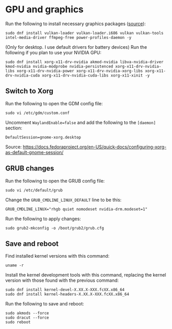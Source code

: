 # GPU and graphics

Run the following to install necessary graphics packages ([source](https://www.reddit.com/r/Fedora/comments/ud4uv0/fedora_for_gaming/)):

```
sudo dnf install vulkan-loader vulkan-loader.i686 vulkan vulkan-tools intel-media-driver ffmpeg-free power-profiles-daemon -y
```

(Only for desktop. I use default drivers for battery devices) Run the following if you plan to use your NVIDIA GPU:

```
sudo dnf install xorg-x11-drv-nvidia akmod-nvidia libva-nvidia-driver kmod-nvidia nvidia-modprobe nvidia-persistenced xorg-x11-drv-nvidia-libs xorg-x11-drv-nvidia-power xorg-x11-drv-nvidia-xorg-libs xorg-x11-drv-nvidia-cuda xorg-x11-drv-nvidia-cuda-libs xorg-x11-xinit -y
```

## Switch to Xorg

Run the following to open the GDM config file:

```
sudo vi /etc/gdm/custom.conf
```

Uncomment `WaylandEnable=false` and add the following to the `[daemon]` section:

```
DefaultSession=gnome-xorg.desktop
```

Source: https://docs.fedoraproject.org/en-US/quick-docs/configuring-xorg-as-default-gnome-session/

## GRUB changes

Run the following to open the GRUB config file:

```
sudo vi /etc/default/grub
```

Change the `GRUB_CMDLINE_LINUX_DEFAULT` line to be this:

```
GRUB_CMDLINE_LINUX="rhgb quiet nomodeset nvidia-drm.modeset=1"
```

Run the following to apply changes:

```
sudo grub2-mkconfig -o /boot/grub2/grub.cfg
```

## Save and reboot

Find installed kernel versions with this command:

```
uname -r
```

Install the kernel development tools with this command, replacing the kernel version with those found with the previous command:

```
sudo dnf install kernel-devel-X.XX.X-XXX.fcXX.x86_64
sudo dnf install kernel-headers-X.XX.X-XXX.fcXX.x86_64
```


Run the following to save and reboot:

```
sudo akmods --force
sudo dracut --force
sudo reboot
```
